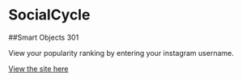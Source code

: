 # SocialCycle
##Smart Objects 301

View your popularity ranking by entering your instagram username.

[View the site here](https://affix.joburg/SocialCycle/)
